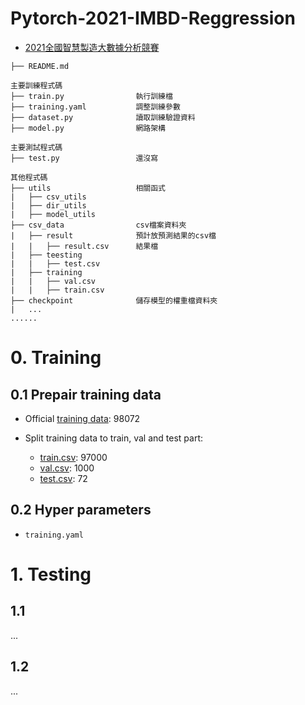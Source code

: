 # Pytorch-2021-IMBD-Reggression
- [2021全國智慧製造大數據分析競賽](https://imbd2021.thu.edu.tw/)  

```
├── README.md    

主要訓練程式碼
├── train.py                執行訓練檔
├── training.yaml           調整訓練參數
├── dataset.py              讀取訓練驗證資料
├── model.py                網路架構

主要測試程式碼   
├── test.py                 還沒寫      

其他程式碼
├── utils                   相關函式
|   ├── csv_utils           
|   ├── dir_utils
|   ├── model_utils
├── csv_data                csv檔案資料夾
|   ├── result              預計放預測結果的csv檔      
|   |   ├── result.csv      結果檔    
|   ├── teesting
|   |   ├── test.csv        
|   ├── training
|   |   ├── val.csv    
|   |   ├── train.csv    
├── checkpoint              儲存模型的權重檔資料夾
|   ...  
......

```

# 0. Training  

## 0.1 Prepair training data  
- Official [training data](https://drive.google.com/file/d/1xj7Wpev5k48hP6nBoEFJURd-hoPy4Bzv/view?usp=sharing): 98072  

- Split training data to train, val and test part:  
  - [train.csv](https://drive.google.com/file/d/1L389britWH1_e1Xb_3XACHeV0Yz2RwqV/view?usp=sharing): 97000  
  - [val.csv](https://drive.google.com/file/d/1dZtR1xRfyLnoGqfuenvAWMCxprxZ8D3K/view?usp=sharing): 1000  
  - [test.csv](https://drive.google.com/file/d/1AShQtKNL_d_ePbihX2n2lEyrsGCP5fJs/view?usp=sharing): 72  

## 0.2 Hyper parameters
- `training.yaml`


# 1. Testing

## 1.1 
...
## 1.2
...






